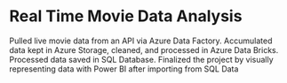 # Real Time Movie Data Analysis

Pulled live movie data from an API via Azure Data Factory. 
Accumulated data kept in Azure Storage, cleaned, and processed in Azure Data Bricks. 
Processed data saved in SQL Database. 
Finalized the project by visually representing data with Power BI after importing from SQL Data
